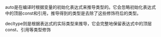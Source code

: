 auto是在编译时根据变量的初始化表达式来推导类型的。它会忽略初始化表达式中的顶层const和引用，推导得到的类型是去除了这些修饰符后的类型。

decltype则是根据表达式的实际类型来推导，它会完整地保留表达式中的顶层const、引用等类型修饰